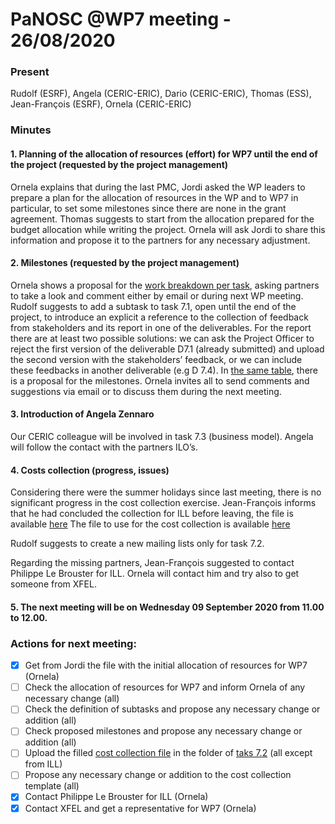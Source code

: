 # PaNOSC @WP7 meeting - 26/08/2020

### Present
Rudolf (ESRF), Angela (CERIC-ERIC), Dario (CERIC-ERIC), Thomas (ESS), Jean-François (ESRF), Ornela (CERIC-ERIC)

### Minutes

#### 1. Planning of the allocation of resources (effort) for WP7 until the end of the project (requested by the project management)
Ornela explains that during the last PMC, Jordi asked the WP leaders to prepare a plan for the allocation of resources in the WP and to WP7 in particular, to set some milestones since there are none in the grant agreement. Thomas suggests to start from the allocation prepared for the budget allocation while writing the project. Ornela will ask Jordi to share this information and propose it to the partners for any necessary adjustment.

#### 2.	Milestones (requested by the project management)
Ornela shows a proposal for the [work breakdown per task](https://github.com/panosc-eu/panosc/blob/master/Work%20Packages/WP7%20Sustainability/WP%20Documents/Tasks%20duration%20and%20work%20breakdown.xlsx), asking partners to take a look and comment either by email or during next WP meeting. Rudolf suggests to add a subtask to task 7.1, open until the end of the project, to introduce an explicit a reference to the collection of feedback from stakeholders and its report in one of the deliverables. For the report there are at least two possible solutions: we can ask the Project Officer to reject the first version of the deliverable D7.1 (already submitted) and upload the second version with the stakeholders’ feedback, or we can include these feedbacks in another deliverable (e.g D 7.4). 
In [the same table](https://github.com/panosc-eu/panosc/blob/master/Work%20Packages/WP7%20Sustainability/WP%20Documents/Tasks%20duration%20and%20work%20breakdown.xlsx), there is a proposal for the milestones. Ornela invites all to send comments and suggestions via email or to discuss them during the next meeting.

#### 3.	Introduction of Angela Zennaro
Our CERIC colleague will be involved in task 7.3 (business model). Angela will follow the contact with the partners ILO’s.

#### 4.	Costs collection (progress, issues) 
Considering there were the summer holidays since last meeting, there is no significant progress in the cost collection exercise.
Jean-François informs that he had concluded the collection for ILL before leaving, the file is available [here](Task%207.2%20Metrics%20and%20cost%20for%20the%20Photon%20and%20Neutron%20community%20EOSC/metrics%20and%20cost%20model_V2_ILL.xlsx)
The file to use for the cost collection is available [here](Task%207.2%20Metrics%20and%20cost%20for%20the%20Photon%20and%20Neutron%20community%20EOSC/metrics%20and%20cost%20model_V2.xlsx)

Rudolf suggests to create a new mailing lists only for task 7.2. 

Regarding the missing partners, Jean-François suggested to contact Philippe Le Brouster for ILL. Ornela will contact him and try also to get someone from XFEL. 

#### 5.	 The next meeting will be on Wednesday 09 September 2020 from 11.00 to 12.00.


### Actions for next meeting:
- [x] Get from Jordi the file with the initial allocation of resources for WP7 (Ornela)
- [ ] Check the allocation of resources for WP7 and inform Ornela of any necessary change (all)
- [ ] Check the definition of subtasks and propose any necessary change or addition (all)
- [ ] Check proposed milestones and propose any necessary change or addition (all)
- [ ] Upload the filled [cost collection file](Task%207.2%20Metrics%20and%20cost%20for%20the%20Photon%20and%20Neutron%20community%20EOSC/metrics%20and%20cost%20model_V2.xlsx) in the folder of [taks 7.2](Task%207.2%20Metrics%20and%20cost%20for%20the%20Photon%20and%20Neutron%20community%20EOSC/metrics%20and%20cost%20model) (all except from ILL)
- [ ] Propose any necessary change or addition to the cost collection template (all)
- [x] Contact Philippe Le Brouster for ILL (Ornela)
- [x] Contact XFEL and get a representative for WP7 (Ornela)

